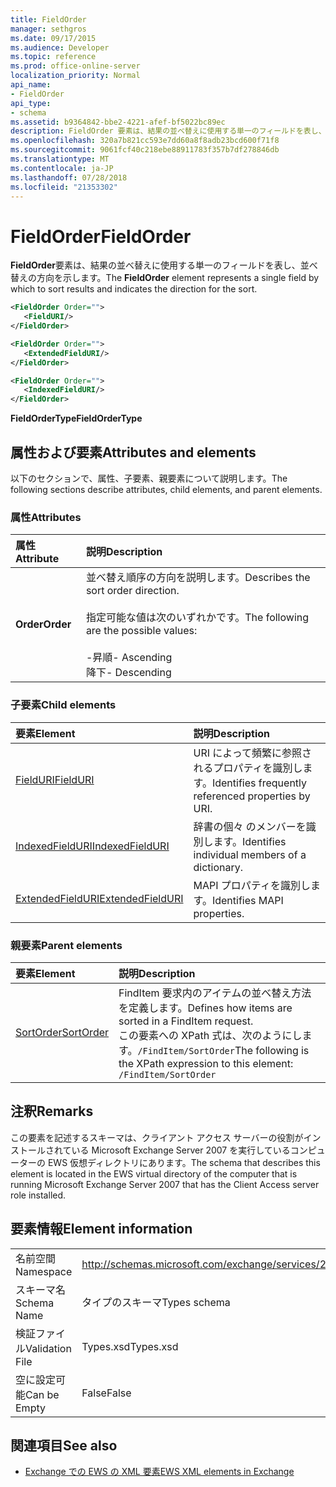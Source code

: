 ```yaml
---
title: FieldOrder
manager: sethgros
ms.date: 09/17/2015
ms.audience: Developer
ms.topic: reference
ms.prod: office-online-server
localization_priority: Normal
api_name:
- FieldOrder
api_type:
- schema
ms.assetid: b9364842-bbe2-4221-afef-bf5022bc89ec
description: FieldOrder 要素は、結果の並べ替えに使用する単一のフィールドを表し、並べ替えの方向を示します。
ms.openlocfilehash: 320a7b821cc593e7dd60a8f8adb23bcd600f71f8
ms.sourcegitcommit: 9061fcf40c218ebe88911783f357b7df278846db
ms.translationtype: MT
ms.contentlocale: ja-JP
ms.lasthandoff: 07/28/2018
ms.locfileid: "21353302"
---
```

# <a name="fieldorder"></a><span data-ttu-id="69199-103">FieldOrder</span><span class="sxs-lookup"><span data-stu-id="69199-103">FieldOrder</span></span>

<span data-ttu-id="69199-104">**FieldOrder**要素は、結果の並べ替えに使用する単一のフィールドを表し、並べ替えの方向を示します。</span><span class="sxs-lookup"><span data-stu-id="69199-104">The **FieldOrder** element represents a single field by which to sort results and indicates the direction for the sort.</span></span> 
  
```xml
<FieldOrder Order="">
   <FieldURI/>
</FieldOrder>
```

```xml
<FieldOrder Order="">
   <ExtendedFieldURI/> 
</FieldOrder>
```

```xml
<FieldOrder Order="">
   <IndexedFieldURI/>
</FieldOrder>
```

<span data-ttu-id="69199-105">**FieldOrderType**</span><span class="sxs-lookup"><span data-stu-id="69199-105">**FieldOrderType**</span></span>

## <a name="attributes-and-elements"></a><span data-ttu-id="69199-106">属性および要素</span><span class="sxs-lookup"><span data-stu-id="69199-106">Attributes and elements</span></span>

<span data-ttu-id="69199-107">以下のセクションで、属性、子要素、親要素について説明します。</span><span class="sxs-lookup"><span data-stu-id="69199-107">The following sections describe attributes, child elements, and parent elements.</span></span>
  
### <a name="attributes"></a><span data-ttu-id="69199-108">属性</span><span class="sxs-lookup"><span data-stu-id="69199-108">Attributes</span></span>

|<span data-ttu-id="69199-109">**属性**</span><span class="sxs-lookup"><span data-stu-id="69199-109">**Attribute**</span></span>|<span data-ttu-id="69199-110">**説明**</span><span class="sxs-lookup"><span data-stu-id="69199-110">**Description**</span></span>|
|:-----|:-----|
|<span data-ttu-id="69199-111">**Order**</span><span class="sxs-lookup"><span data-stu-id="69199-111">**Order**</span></span> <br/> | <span data-ttu-id="69199-112">並べ替え順序の方向を説明します。</span><span class="sxs-lookup"><span data-stu-id="69199-112">Describes the sort order direction.</span></span><br/><br/> <span data-ttu-id="69199-113">指定可能な値は次のいずれかです。</span><span class="sxs-lookup"><span data-stu-id="69199-113">The following are the possible values:</span></span> <br/> <br/><span data-ttu-id="69199-114">-昇順</span><span class="sxs-lookup"><span data-stu-id="69199-114">-  Ascending</span></span>  <br/><span data-ttu-id="69199-115">降下</span><span class="sxs-lookup"><span data-stu-id="69199-115">-  Descending</span></span>  <br/> |
   
### <a name="child-elements"></a><span data-ttu-id="69199-116">子要素</span><span class="sxs-lookup"><span data-stu-id="69199-116">Child elements</span></span>

|<span data-ttu-id="69199-117">**要素**</span><span class="sxs-lookup"><span data-stu-id="69199-117">**Element**</span></span>|<span data-ttu-id="69199-118">**説明**</span><span class="sxs-lookup"><span data-stu-id="69199-118">**Description**</span></span>|
|:-----|:-----|
|[<span data-ttu-id="69199-119">FieldURI</span><span class="sxs-lookup"><span data-stu-id="69199-119">FieldURI</span></span>](fielduri.md) <br/> |<span data-ttu-id="69199-120">URI によって頻繁に参照されるプロパティを識別します。</span><span class="sxs-lookup"><span data-stu-id="69199-120">Identifies frequently referenced properties by URI.</span></span>  <br/> |
|[<span data-ttu-id="69199-121">IndexedFieldURI</span><span class="sxs-lookup"><span data-stu-id="69199-121">IndexedFieldURI</span></span>](indexedfielduri.md) <br/> |<span data-ttu-id="69199-122">辞書の個々 のメンバーを識別します。</span><span class="sxs-lookup"><span data-stu-id="69199-122">Identifies individual members of a dictionary.</span></span>  <br/> |
|[<span data-ttu-id="69199-123">ExtendedFieldURI</span><span class="sxs-lookup"><span data-stu-id="69199-123">ExtendedFieldURI</span></span>](extendedfielduri.md) <br/> |<span data-ttu-id="69199-124">MAPI プロパティを識別します。</span><span class="sxs-lookup"><span data-stu-id="69199-124">Identifies MAPI properties.</span></span>  <br/> |
   
### <a name="parent-elements"></a><span data-ttu-id="69199-125">親要素</span><span class="sxs-lookup"><span data-stu-id="69199-125">Parent elements</span></span>

|<span data-ttu-id="69199-126">**要素**</span><span class="sxs-lookup"><span data-stu-id="69199-126">**Element**</span></span>|<span data-ttu-id="69199-127">**説明**</span><span class="sxs-lookup"><span data-stu-id="69199-127">**Description**</span></span>|
|:-----|:-----|
|[<span data-ttu-id="69199-128">SortOrder</span><span class="sxs-lookup"><span data-stu-id="69199-128">SortOrder</span></span>](sortorder.md) <br/> |<span data-ttu-id="69199-129">FindItem 要求内のアイテムの並べ替え方法を定義します。</span><span class="sxs-lookup"><span data-stu-id="69199-129">Defines how items are sorted in a FindItem request.</span></span>  <br/> <span data-ttu-id="69199-130">この要素への XPath 式は、次のようにします。`/FindItem/SortOrder`</span><span class="sxs-lookup"><span data-stu-id="69199-130">The following is the XPath expression to this element:  `/FindItem/SortOrder`</span></span> <br/> |
   
## <a name="remarks"></a><span data-ttu-id="69199-131">注釈</span><span class="sxs-lookup"><span data-stu-id="69199-131">Remarks</span></span>

<span data-ttu-id="69199-132">この要素を記述するスキーマは、クライアント アクセス サーバーの役割がインストールされている Microsoft Exchange Server 2007 を実行しているコンピューターの EWS 仮想ディレクトリにあります。</span><span class="sxs-lookup"><span data-stu-id="69199-132">The schema that describes this element is located in the EWS virtual directory of the computer that is running Microsoft Exchange Server 2007 that has the Client Access server role installed.</span></span>
  
## <a name="element-information"></a><span data-ttu-id="69199-133">要素情報</span><span class="sxs-lookup"><span data-stu-id="69199-133">Element information</span></span>

|||
|:-----|:-----|
|<span data-ttu-id="69199-134">名前空間</span><span class="sxs-lookup"><span data-stu-id="69199-134">Namespace</span></span>  <br/> |http://schemas.microsoft.com/exchange/services/2006/types  <br/> |
|<span data-ttu-id="69199-135">スキーマ名</span><span class="sxs-lookup"><span data-stu-id="69199-135">Schema Name</span></span>  <br/> |<span data-ttu-id="69199-136">タイプのスキーマ</span><span class="sxs-lookup"><span data-stu-id="69199-136">Types schema</span></span>  <br/> |
|<span data-ttu-id="69199-137">検証ファイル</span><span class="sxs-lookup"><span data-stu-id="69199-137">Validation File</span></span>  <br/> |<span data-ttu-id="69199-138">Types.xsd</span><span class="sxs-lookup"><span data-stu-id="69199-138">Types.xsd</span></span>  <br/> |
|<span data-ttu-id="69199-139">空に設定可能</span><span class="sxs-lookup"><span data-stu-id="69199-139">Can be Empty</span></span>  <br/> |<span data-ttu-id="69199-140">False</span><span class="sxs-lookup"><span data-stu-id="69199-140">False</span></span>  <br/> |
   
## <a name="see-also"></a><span data-ttu-id="69199-141">関連項目</span><span class="sxs-lookup"><span data-stu-id="69199-141">See also</span></span>

- [<span data-ttu-id="69199-142">Exchange での EWS の XML 要素</span><span class="sxs-lookup"><span data-stu-id="69199-142">EWS XML elements in Exchange</span></span>](ews-xml-elements-in-exchange.md)


